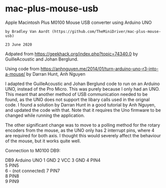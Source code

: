 # mac-plus-mouse-usb

  Apple Macintosh Plus M0100 Mouse USB converter using Arduino UNO

    by Bradley Van Aardt (https://github.com/TheMiniDriver/mac-plus-mouse-usb)

    23 June 2020
  
   Adpated from  https://geekhack.org/index.php?topic=74340.0  by GuilleAcoustic and Johan Berglund. 

   Using code from https://anhnguyen.me/2014/01/turn-arduino-uno-r3-into-a-mouse/ by Darran Hunt, Anh Nguyen

   I adapted the GuilleAcoustic and Johan Berglund code to run on an Arduino UNO, instead of the Pro Micro. This was purely because I only had an UNO. 
   This meant that another method of USB communication needed to be found, as the UNO does not support the libary calls used in the orignal code. 
   I found a solution by Darran Hunt in a good tutorial by Anh Nguyen, and updated the code with that. 
   Note that it requires the Uno firmware to be changed while running the application. 

   The other significant change was to move to a polling method for the rotary encoders from the mouse, as the UNO only has 2 interrupt pins, where 4 are required for both axis.
   I thought this would severely affect the behaviour of the mouse, but it works quite well.   
   
  
   Connection to M0100 DB9: 
   
   DB9     Arduino UNO
    1       GND
    2       VCC
    3       GND
    4       PIN4     
    5       PIN5      
    6       -       (not connected)
    7       PIN7     
    8       PIN8      
    9       PIN9  



  